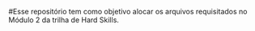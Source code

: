#Esse repositório tem como objetivo alocar os arquivos requisitados no Módulo 2 da trilha de Hard Skills.
